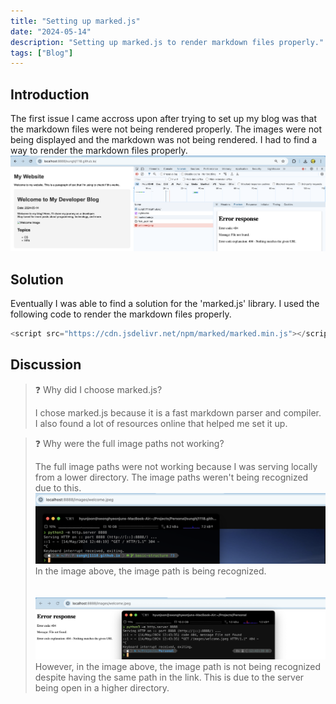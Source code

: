 ```yaml
---
title: "Setting up marked.js"
date: "2024-05-14"
description: "Setting up marked.js to render markdown files properly."
tags: ["Blog"]
---
```


## Introduction
The first issue I came accross upon after trying to set up my blog was that the markdown files were not being rendered properly. The images were not being displayed and the markdown was not being rendered. I had to find a way to render the markdown files properly.
![error-rendering](../../images/marked/2024-05-14-12.31.08PM.png)

## Solution
Eventually I was able to find a solution for the 'marked.js' library. I used the following code to render the markdown files properly.

```javascript
<script src="https://cdn.jsdelivr.net/npm/marked/marked.min.js"></script>
```

## Discussion
> ❓ Why did I choose marked.js?
>
> I chose marked.js because it is a fast markdown parser and compiler. I also found a lot of resources online that helped me set it up.

> ❓ Why were the full image paths not working?
>
> The full image paths were not working because I was serving locally from a lower directory. The image paths weren't being recognized due to this.  
> ![docs](../../images/marked/2024-05-14-12.41.30PM.png)
> In the image above, the image path is being recognized.
<br><br><br>
> ![docs](../../images/marked/2024-05-14-12.44.02PM.png)
> However, in the image above, the image path is not being recognized despite having the same path in the link. This is due to the server being open in a higher directory.
